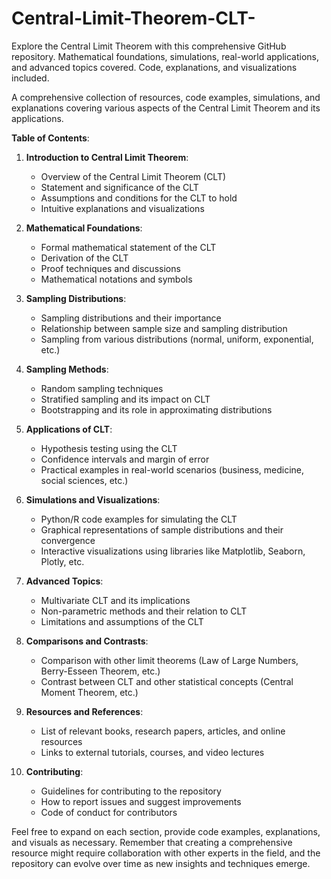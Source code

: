 # Central-Limit-Theorem-CLT-
Explore the Central Limit Theorem with this comprehensive GitHub repository. Mathematical foundations, simulations, real-world applications, and advanced topics covered. Code, explanations, and visualizations included.

 A comprehensive collection of resources, code examples, simulations, and explanations covering various aspects of the Central Limit Theorem and its applications.

**Table of Contents**:

1. **Introduction to Central Limit Theorem**:
   - Overview of the Central Limit Theorem (CLT)
   - Statement and significance of the CLT
   - Assumptions and conditions for the CLT to hold
   - Intuitive explanations and visualizations

2. **Mathematical Foundations**:
   - Formal mathematical statement of the CLT
   - Derivation of the CLT
   - Proof techniques and discussions
   - Mathematical notations and symbols

3. **Sampling Distributions**:
   - Sampling distributions and their importance
   - Relationship between sample size and sampling distribution
   - Sampling from various distributions (normal, uniform, exponential, etc.)

4. **Sampling Methods**:
   - Random sampling techniques
   - Stratified sampling and its impact on CLT
   - Bootstrapping and its role in approximating distributions

5. **Applications of CLT**:
   - Hypothesis testing using the CLT
   - Confidence intervals and margin of error
   - Practical examples in real-world scenarios (business, medicine, social sciences, etc.)

6. **Simulations and Visualizations**:
   - Python/R code examples for simulating the CLT
   - Graphical representations of sample distributions and their convergence
   - Interactive visualizations using libraries like Matplotlib, Seaborn, Plotly, etc.

7. **Advanced Topics**:
   - Multivariate CLT and its implications
   - Non-parametric methods and their relation to CLT
   - Limitations and assumptions of the CLT

8. **Comparisons and Contrasts**:
   - Comparison with other limit theorems (Law of Large Numbers, Berry-Esseen Theorem, etc.)
   - Contrast between CLT and other statistical concepts (Central Moment Theorem, etc.)

9. **Resources and References**:
   - List of relevant books, research papers, articles, and online resources
   - Links to external tutorials, courses, and video lectures

10. **Contributing**:
    - Guidelines for contributing to the repository
    - How to report issues and suggest improvements
    - Code of conduct for contributors

Feel free to expand on each section, provide code examples, explanations, and visuals as necessary. Remember that creating a comprehensive resource might require collaboration with other experts in the field, and the repository can evolve over time as new insights and techniques emerge.
